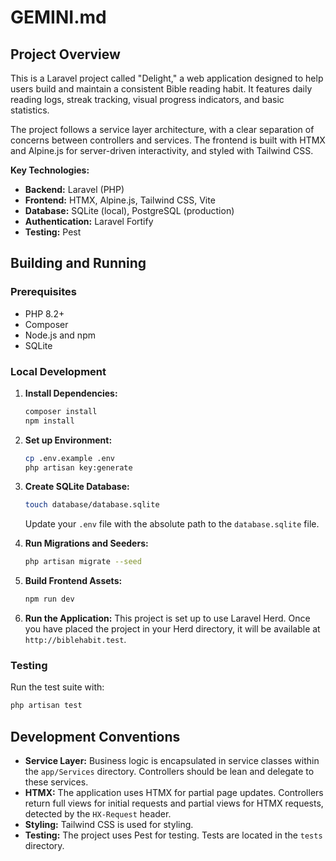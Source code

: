 # GEMINI.md

## Project Overview

This is a Laravel project called "Delight," a web application designed to help users build and maintain a consistent Bible reading habit. It features daily reading logs, streak tracking, visual progress indicators, and basic statistics.

The project follows a service layer architecture, with a clear separation of concerns between controllers and services. The frontend is built with HTMX and Alpine.js for server-driven interactivity, and styled with Tailwind CSS.

**Key Technologies:**

*   **Backend:** Laravel (PHP)
*   **Frontend:** HTMX, Alpine.js, Tailwind CSS, Vite
*   **Database:** SQLite (local), PostgreSQL (production)
*   **Authentication:** Laravel Fortify
*   **Testing:** Pest

## Building and Running

### Prerequisites

*   PHP 8.2+
*   Composer
*   Node.js and npm
*   SQLite

### Local Development

1.  **Install Dependencies:**
    ```bash
    composer install
    npm install
    ```

2.  **Set up Environment:**
    ```bash
    cp .env.example .env
    php artisan key:generate
    ```

3.  **Create SQLite Database:**
    ```bash
    touch database/database.sqlite
    ```
    Update your `.env` file with the absolute path to the `database.sqlite` file.

4.  **Run Migrations and Seeders:**
    ```bash
    php artisan migrate --seed
    ```

5.  **Build Frontend Assets:**
    ```bash
    npm run dev
    ```

6.  **Run the Application:**
    This project is set up to use Laravel Herd. Once you have placed the project in your Herd directory, it will be available at `http://biblehabit.test`.

### Testing

Run the test suite with:

```bash
php artisan test
```

## Development Conventions

*   **Service Layer:** Business logic is encapsulated in service classes within the `app/Services` directory. Controllers should be lean and delegate to these services.
*   **HTMX:** The application uses HTMX for partial page updates. Controllers return full views for initial requests and partial views for HTMX requests, detected by the `HX-Request` header.
*   **Styling:** Tailwind CSS is used for styling.
*   **Testing:** The project uses Pest for testing. Tests are located in the `tests` directory.
